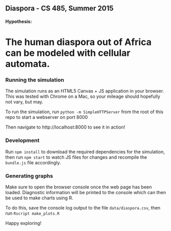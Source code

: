 ## Diaspora  - CS 485, Summer 2015

#### Hypothesis:
The human diaspora out of Africa can be modeled with cellular automata.
=================================

### Running the simulation
The simulation runs as an HTML5 Canvas + JS application in your browser. This
was tested with Chrome on a Mac, so your mileage should hopefully not vary, but may.

To run the simulation, run
  `python -m SimpleHTTPServer`
from the root of this repo to start a webserver on port 8000

Then navigate to http://localhost:8000 to see it in action!

### Development
Run `npm install` to download the required dependencies for the simulation, then run
`npm start` to watch JS files for changes and recompile the `bundle.js` file accordingly.

### Generating graphs
Make sure to open the browser console once the web page has been loaded. Diagnostic
information will be printed to the console which can then be used to make charts using
R.

To do this, save the console log output to the file `data/diaspora.csv`, then run
  `Rscript make_plots.R`

Happy exploring!
